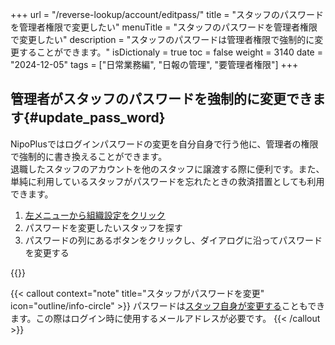 +++
url = "/reverse-lookup/account/editpass/"
title = "スタッフのパスワードを管理者権限で変更したい"
menuTitle = "スタッフのパスワードを管理者権限で変更したい"
description = "スタッフのパスワードは管理者権限で強制的に変更することができます。"
isDictionaly = true
toc = false
weight = 3140
date = "2024-12-05"
tags = ["日常業務編", "日報の管理", "要管理者権限"]
+++

## 管理者がスタッフのパスワードを強制的に変更できます{#update_pass_word}

NipoPlusではログインパスワードの変更を自分自身で行う他に、管理者の権限で強制的に書き換えることができます。  
退職したスタッフのアカウントを他のスタッフに譲渡する際に便利です。また、単純に利用しているスタッフがパスワードを忘れたときの救済措置としても利用できます。

1. [左メニューから組織設定をクリック](/docs/setup/staff-global/rank/#rootSettingBtn)
2. パスワードを変更したいスタッフを探す
3. パスワードの列にあるボタンをクリックし、ダイアログに沿ってパスワードを変更する

{{<iTablet filename="img/editpass" msg="パスワードを変更するとすでにログイン中のアカウントは自動でログアウトします" alice="shield">}}

{{< callout context="note" title="スタッフがパスワードを変更" icon="outline/info-circle" >}}
パスワードは[スタッフ自身が変更する](/docs/manual/account/email/#change_self)こともできます。この際はログイン時に使用するメールアドレスが必要です。
{{< /callout >}}
